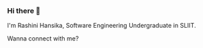 ### Hi there 👋

I'm Rashini Hansika, Software Engineering Undergraduate in SLIIT.

Wanna connect with me?
